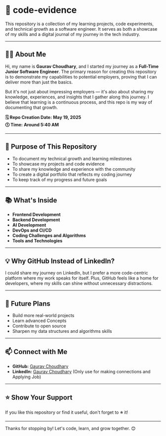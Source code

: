 # 🚀 code-evidence

This repository is a collection of my learning projects, code experiments, and technical growth as a software engineer. It serves as both a showcase of my skills and a digital journal of my journey in the tech industry.  

---

## **👨‍💻 About Me**  

Hi, my name is **Gaurav Choudhary**, and I started my journey as a **Full-Time Junior Software Engineer**. The primary reason for creating this repository is to demonstrate my capabilities to potential employers, proving that I can deliver more than just the basics.  

But it's not just about impressing employers — it's also about sharing my knowledge, experiences, and insights that I gather along this journey. I believe that learning is a continuous process, and this repo is my way of documenting that growth.  

**🗓️ Repo Creation Date:** **May 19, 2025**  
**🕔 Time:** **Around 5:40 AM**  

---

## **📝 Purpose of This Repository**  

- To document my technical growth and learning milestones  
- To showcase my projects and code evidence  
- To share my knowledge and experience with the community  
- To create a digital portfolio that reflects my coding journey  
- To keep track of my progress and future goals  

---

## **📚 What's Inside**  

- **Frontend Development**  
- **Backend Development**
- **AI Development** 
- **DevOps and CI/CD**  
- **Coding Challenges and Algorithms**  
- **Tools and Technologies**  

---

## **💡 Why GitHub Instead of LinkedIn?**  

I could share my journey on LinkedIn, but I prefer a more code-centric platform where my work speaks for itself. Plus, GitHub feels like a home for developers, where my skills can shine without unnecessary distractions.  

---

## **🌱 Future Plans**  

- Build more real-world projects  
- Learn advanced Concepts  
- Contribute to open source  
- Sharpen my data structures and algorithms skills  

---

## **📫 Connect with Me**  

- **GitHub:** [Gaurav Choudhary](https://github.com/gauravdgreat)  
- **LinkedIn:** [Gaurav Choudhary](https://linkedin.com/in/gauravdgreat) (Only use for making connections and Applying Job)  

---

## **⭐️ Show Your Support**  
If you like this repository or find it useful, don't forget to **⭐️** it!  

---

Thanks for stopping by! Let's code, learn, and grow together. 😊
